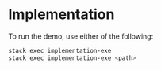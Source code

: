 # Implementation

To run the demo, use either of the following:

```sh
stack exec implementation-exe
stack exec implementation-exe <path>
```
